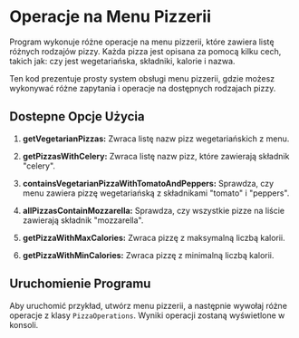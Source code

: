 # Operacje na Menu Pizzerii

Program wykonuje różne operacje na menu pizzerii, które zawiera listę różnych rodzajów pizzy. 
Każda pizza jest opisana za pomocą kilku cech, takich jak: czy jest wegetariańska, składniki, kalorie i nazwa.

Ten kod prezentuje prosty system obsługi menu pizzerii, gdzie możesz wykonywać różne zapytania i operacje na dostępnych rodzajach pizzy.

## Dostepne Opcje Użycia

1. **getVegetarianPizzas:** Zwraca listę nazw pizz wegetariańskich z menu.
   
3. **getPizzasWithCelery:** Zwraca listę nazw pizz, które zawierają składnik "celery".
   
5. **containsVegetarianPizzaWithTomatoAndPeppers:** Sprawdza, czy menu zawiera pizzę wegetariańską z składnikami "tomato" i "peppers".
   
7. **allPizzasContainMozzarella:** Sprawdza, czy wszystkie pizze na liście zawierają składnik "mozzarella".
   
9.  **getPizzaWithMaxCalories:** Zwraca pizzę z maksymalną liczbą kalorii.
    
11.  **getPizzaWithMinCalories:** Zwraca pizzę z minimalną liczbą kalorii.

## Uruchomienie Programu

Aby uruchomić przykład, utwórz menu pizzerii, a następnie wywołaj różne operacje z klasy `PizzaOperations`. Wyniki operacji zostaną wyświetlone w konsoli.
